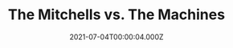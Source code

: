 ---
title: "The Mitchells vs. The Machines"
year: 2021
date: 2021-07-04T00:00:04.000Z
permalink: /almanac/movies/2021-07-04-the-mitchells-vs-the-machines/index.html
link: https://letterboxd.com/rknightuk/film/the-mitchells-vs-the-machines/
rating: 3
tmdbid: 501929
---